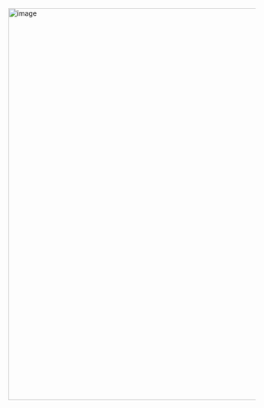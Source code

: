 <img width="627" height="798" alt="image" src="https://github.com/user-attachments/assets/cdc09ad5-8c66-44ae-9b7f-d899143e5099" />
